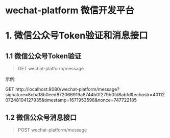 # wechat-platform 微信开发平台

# 1. 微信公众号Token验证和消息接口

## 1.1 微信公众号Token验证

> GET wechat-platform/message

示例:

>
GET http://localhost:8080/wechat-platform/message?signature=8cba18b0eed872066919a8744b0f279b0fd8abfd&echostr=4011207248104127935&timestamp=1671953598&nonce=747722185

## 1.2 微信公众号消息接口

> POST wechat-platform/message